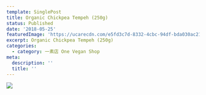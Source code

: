 ```yaml
---
template: SinglePost
title: Organic Chickpea Tempeh (250g)
status: Published
date: '2018-05-25'
featuredImage: 'https://ucarecdn.com/e5fd3c7d-8332-4cbc-94df-bda030ac21ef/'
excerpt: Organic Chickpea Tempeh (250g)
categories:
  - category: 一素店 One Vegan Shop
meta:
  description: ''
  title: ''
---
```

![](https://ucarecdn.com/949d4af8-63c0-47f2-b789-e360e661fbfb/)
